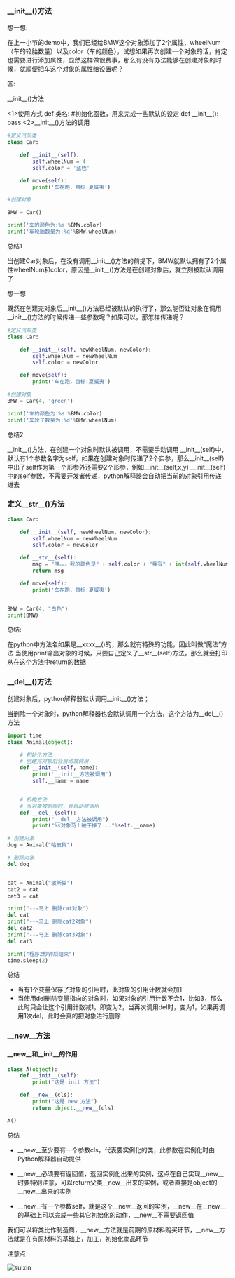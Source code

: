 ### \_\_init\_\_()方法

想一想:

在上一小节的demo中，我们已经给BMW这个对象添加了2个属性，wheelNum（车的轮胎数量）以及color（车的颜色），试想如果再次创建一个对象的话，肯定也需要进行添加属性，显然这样做很费事，那么有没有办法能够在创建对象的时候，就顺便把车这个对象的属性给设置呢？

答:

\_\_init\_\_()方法

<1>使用方式
def 类名:
    #初始化函数，用来完成一些默认的设定
    def \_\_init\_\_():
        pass
<2>\_\_init\_\_()方法的调用

```py
#定义汽车类
class Car:

    def __init__(self):
        self.wheelNum = 4
        self.color = '蓝色'

    def move(self):
        print('车在跑，目标:夏威夷')

#创建对象

BMW = Car()

print('车的颜色为:%s'%BMW.color)
print('车轮胎数量为:%d'%BMW.wheelNum)
```

总结1

当创建Car对象后，在没有调用\_\_init\_\_()方法的前提下，BMW就默认拥有了2个属性wheelNum和color，原因是\_\_init\_\_()方法是在创建对象后，就立刻被默认调用了

想一想

既然在创建完对象后\_\_init\_\_()方法已经被默认的执行了，那么能否让对象在调用\_\_init\_\_()方法的时候传递一些参数呢？如果可以，那怎样传递呢？

```py
#定义汽车类
class Car:

    def __init__(self, newWheelNum, newColor):
        self.wheelNum = newWheelNum
        self.color = newColor

    def move(self):
        print('车在跑，目标:夏威夷')

#创建对象
BMW = Car(4, 'green')

print('车的颜色为:%s'%BMW.color)
print('车轮子数量为:%d'%BMW.wheelNum)
```

总结2

\_\_init\_\_()方法，在创建一个对象时默认被调用，不需要手动调用
\_\_init\_\_(self)中，默认有1个参数名字为self，如果在创建对象时传递了2个实参，那么\_\_init\_\_(self)中出了self作为第一个形参外还需要2个形参，例如\_\_init\_\_(self,x,y)
\_\_init\_\_(self)中的self参数，不需要开发者传递，python解释器会自动把当前的对象引用传递进去

### 定义\_\_str\_\_()方法
```py
class Car:

    def __init__(self, newWheelNum, newColor):
        self.wheelNum = newWheelNum
        self.color = newColor

    def __str__(self):
        msg = "嘿。。。我的颜色是" + self.color + "我有" + int(self.wheelNum) + "个轮胎..."
        return msg

    def move(self):
        print('车在跑，目标:夏威夷')


BMW = Car(4, "白色")
print(BMW)
```

总结:

在python中方法名如果是__xxxx__()的，那么就有特殊的功能，因此叫做“魔法”方法
当使用print输出对象的时候，只要自己定义了__str__(self)方法，那么就会打印从在这个方法中return的数据

### \_\_del\_\_()方法

创建对象后，python解释器默认调用\_\_init\_\_()方法；

当删除一个对象时，python解释器也会默认调用一个方法，这个方法为\_\_del\_\_()方法

```py
import time
class Animal(object):

    # 初始化方法
    # 创建完对象后会自动被调用
    def __init__(self, name):
        print('__init__方法被调用')
        self.__name = name


    # 析构方法
    # 当对象被删除时，会自动被调用
    def __del__(self):
        print("__del__方法被调用")
        print("%s对象马上被干掉了..."%self.__name)

# 创建对象
dog = Animal("哈皮狗")

# 删除对象
del dog


cat = Animal("波斯猫")
cat2 = cat
cat3 = cat

print("---马上 删除cat对象")
del cat
print("---马上 删除cat2对象")
del cat2
print("---马上 删除cat3对象")
del cat3

print("程序2秒钟后结束")
time.sleep(2)
```

总结

* 当有1个变量保存了对象的引用时，此对象的引用计数就会加1
* 当使用del删除变量指向的对象时，如果对象的引用计数不会1，比如3，那么此时只会让这个引用计数减1，即变为2，当再次调用del时，变为1，如果再调用1次del，此时会真的把对象进行删除

### \_\_new\_\_方法

#### \_\_new\_\_和\_\_init\_\_的作用
```py
class A(object):
    def __init__(self):
        print("这是 init 方法")

    def __new__(cls):
        print("这是 new 方法")
        return object.__new__(cls)

A()
```
总结

* \_\_new\_\_至少要有一个参数cls，代表要实例化的类，此参数在实例化时由Python解释器自动提供

* \_\_new\_\_必须要有返回值，返回实例化出来的实例，这点在自己实现\_\_new\_\_时要特别注意，可以return父类\_\_new\_\_出来的实例，或者直接是object的\_\_new\_\_出来的实例

* \_\_new\_\_有一个参数self，就是这个\_\_new\_\_返回的实例，\_\_new\_\_在\_\_new\_\_的基础上可以完成一些其它初始化的动作，\_\_new\_\_不需要返回值

我们可以将类比作制造商，\_\_new\_\_方法就是前期的原材料购买环节，\_\_new\_\_方法就是在有原材料的基础上，加工，初始化商品环节

注意点

![suixin](http://ox376n2jk.bkt.clouddn.com/%E5%87%BD%E6%95%B07.jpg  )

